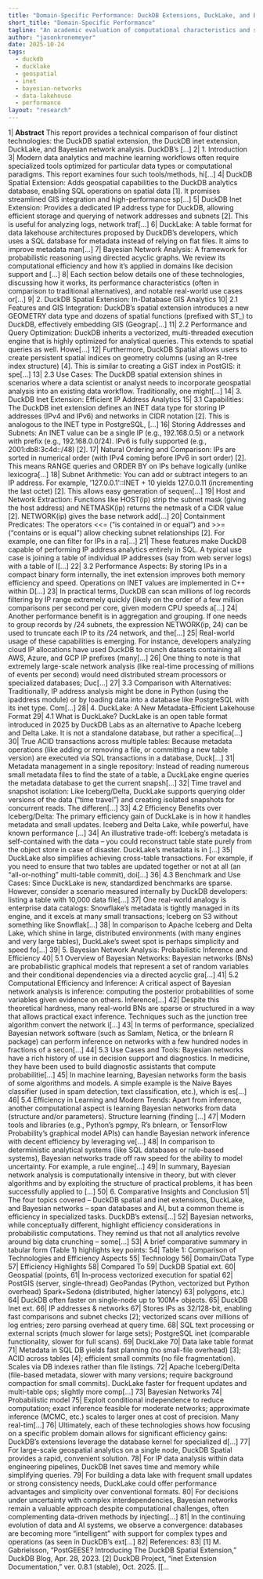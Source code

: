 ```yaml
---
title: "Domain‑Specific Performance: DuckDB Extensions, DuckLake, and Bayesian Network Inference"
short_title: "Domain‑Specific Performance"
tagline: "An academic evaluation of computational characteristics and suitability for targeted analytics workloads."
author: "jasonkronemeyer"
date: 2025-10-24
tags:
  - duckdb
  - ducklake
  - geospatial
  - inet
  - bayesian-networks
  - data-lakehouse
  - performance
layout: "research"
---
```


1| **Abstract** This report provides a technical comparison of four distinct technologies: the DuckDB spatial extension, the DuckDB inet extension, DuckLake, and Bayesian network analysis. DuckDB’s [...]
2| 1. Introduction
3| Modern data analytics and machine learning workflows often require specialized tools optimized for particular data types or computational paradigms. This report examines four such tools/methods, hi[...]
4| DuckDB Spatial Extension: Adds geospatial capabilities to the DuckDB analytics database, enabling SQL operations on spatial data [1]. It promises streamlined GIS integration and high-performance sp[...]
5| DuckDB Inet Extension: Provides a dedicated IP address type for DuckDB, allowing efficient storage and querying of network addresses and subnets [2]. This is useful for analyzing logs, network traf[...]
6| DuckLake: A table format for data lakehouse architectures proposed by DuckDB’s developers, which uses a SQL database for metadata instead of relying on flat files. It aims to improve metadata man[...]
7| Bayesian Network Analysis: A framework for probabilistic reasoning using directed acyclic graphs. We review its computational efficiency and how it’s applied in domains like decision support and [...]
8| Each section below details one of these technologies, discussing how it works, its performance characteristics (often in comparison to traditional alternatives), and notable real-world use cases or[...]
9| 2. DuckDB Spatial Extension: In-Database GIS Analytics
10| 2.1 Features and GIS Integration: DuckDB’s spatial extension introduces a new GEOMETRY data type and dozens of spatial functions (prefixed with ST_) to DuckDB, effectively embedding GIS (Geograp[...]
11| 2.2 Performance and Query Optimization: DuckDB inherits a vectorized, multi-threaded execution engine that is highly optimized for analytical queries. This extends to spatial queries as well. Howe[...]
12| Furthermore, DuckDB Spatial allows users to create persistent spatial indices on geometry columns (using an R-tree index structure) [4]. This is similar to creating a GiST index in PostGIS: it spe[...]
13| 2.3 Use Cases: The DuckDB spatial extension shines in scenarios where a data scientist or analyst needs to incorporate geospatial analysis into an existing data workflow. Traditionally, one might[...]
14| 3. DuckDB Inet Extension: Efficient IP Address Analytics
15| 3.1 Capabilities: The DuckDB inet extension defines an INET data type for storing IP addresses (IPv4 and IPv6) and networks in CIDR notation [2]. This is analogous to the INET type in PostgreSQL, [...]
16| Storing Addresses and Subnets: An INET value can be a single IP (e.g., 192.168.0.5) or a network with prefix (e.g., 192.168.0.0/24). IPv6 is fully supported (e.g., 2001:db8:3c4d::/48) [2].
17| Natural Ordering and Comparison: IPs are sorted in numerical order (with IPv4 coming before IPv6 in sort order) [2]. This means RANGE queries and ORDER BY on IPs behave logically (unlike lexicogra[...]
18| Subnet Arithmetic: You can add or subtract integers to an IP address. For example, '127.0.0.1'::INET + 10 yields 127.0.0.11 (incrementing the last octet) [2]. This allows easy generation of sequen[...]
19| Host and Network Extraction: Functions like HOST(ip) strip the subnet mask (giving the host address) and NETMASK(ip) returns the netmask of a CIDR value [2]. NETWORK(ip) gives the base network add[...]
20| Containment Predicates: The operators <<= (“is contained in or equal”) and >>= (“contains or is equal”) allow checking subnet relationships [2]. For example, one can filter for IPs in a ra[...]
21| These features make DuckDB capable of performing IP address analytics entirely in SQL. A typical use case is joining a table of individual IP addresses (say from web server logs) with a table of I[...]
22| 3.2 Performance Aspects: By storing IPs in a compact binary form internally, the inet extension improves both memory efficiency and speed. Operations on INET values are implemented in C++ within D[...]
23| In practical terms, DuckDB can scan millions of log records filtering by IP range extremely quickly (likely on the order of a few million comparisons per second per core, given modern CPU speeds a[...]
24| Another performance benefit is in aggregation and grouping. If one needs to group records by /24 subnets, the expression NETWORK(ip, 24) can be used to truncate each IP to its /24 network, and the[...]
25| Real-world usage of these capabilities is emerging. For instance, developers analyzing cloud IP allocations have used DuckDB to crunch datasets containing all AWS, Azure, and GCP IP prefixes (many[...]
26| One thing to note is that extremely large-scale network analysis (like real-time processing of millions of events per second) would need distributed stream processors or specialized databases; Duc[...]
27| 3.3 Comparison with Alternatives: Traditionally, IP address analysis might be done in Python (using the ipaddress module) or by loading data into a database like PostgreSQL with its inet type. Com[...]
28| 4. DuckLake: A New Metadata-Efficient Lakehouse Format
29| 4.1 What is DuckLake? DuckLake is an open table format introduced in 2025 by DuckDB Labs as an alternative to Apache Iceberg and Delta Lake. It is not a standalone database, but rather a specifica[...]
30| True ACID transactions across multiple tables: Because metadata operations (like adding or removing a file, or committing a new table version) are executed via SQL transactions in a database, Duck[...]
31| Metadata management in a single repository: Instead of reading numerous small metadata files to find the state of a table, a DuckLake engine queries the metadata database to get the current snapsh[...]
32| Time travel and snapshot isolation: Like Iceberg/Delta, DuckLake supports querying older versions of the data (“time travel”) and creating isolated snapshots for concurrent reads. The differen[...]
33| 4.2 Efficiency Benefits over Iceberg/Delta: The primary efficiency gain of DuckLake is in how it handles metadata and small updates. Iceberg and Delta Lake, while powerful, have known performance [...] 
34| An illustrative trade-off: Iceberg’s metadata is self-contained with the data – you could reconstruct table state purely from the object store in case of disaster. DuckLake’s metadata is in [...] 
35| DuckLake also simplifies achieving cross-table transactions. For example, if you need to ensure that two tables are updated together or not at all (an “all-or-nothing” multi-table commit), doi[...]
36| 4.3 Benchmark and Use Cases: Since DuckLake is new, standardized benchmarks are sparse. However, consider a scenario measured internally by DuckDB developers: listing a table with 10,000 data file[...]
37| One real-world analogy is enterprise data catalogs: Snowflake’s metadata is tightly managed in its engine, and it excels at many small transactions; Iceberg on S3 without something like Snowflak[...]
38| In comparison to Apache Iceberg and Delta Lake, which shine in large, distributed environments (with many engines and very large tables), DuckLake’s sweet spot is perhaps simplicity and speed fo[...]
39| 5. Bayesian Network Analysis: Probabilistic Inference and Efficiency
40| 5.1 Overview of Bayesian Networks: Bayesian networks (BNs) are probabilistic graphical models that represent a set of random variables and their conditional dependencies via a directed acyclic gra[...]
41| 5.2 Computational Efficiency and Inference: A critical aspect of Bayesian network analysis is inference: computing the posterior probabilities of some variables given evidence on others. Inference[...]
42| Despite this theoretical hardness, many real-world BNs are sparse or structured in a way that allows practical exact inference. Techniques such as the junction tree algorithm convert the network i[...]
43| In terms of performance, specialized Bayesian network software (such as SamIam, Netica, or the bnlearn R package) can perform inference on networks with a few hundred nodes in fractions of a secon[...]
44| 5.3 Use Cases and Tools: Bayesian networks have a rich history of use in decision support and diagnostics. In medicine, they have been used to build diagnostic assistants that compute probabilitie[...]
45| In machine learning, Bayesian networks form the basis of some algorithms and models. A simple example is the Naive Bayes classifier (used in spam detection, text classification, etc.), which is es[...]
46| 5.4 Efficiency in Learning and Modern Trends: Apart from inference, another computational aspect is learning Bayesian networks from data (structure and/or parameters). Structure learning (finding [...] 
47| Modern tools and libraries (e.g., Python’s pgmpy, R’s bnlearn, or TensorFlow Probability’s graphical model APIs) can handle Bayesian network inference with decent efficiency by leveraging ve[...]
48| In comparison to deterministic analytical systems (like SQL databases or rule-based systems), Bayesian networks trade off raw speed for the ability to model uncertainty. For example, a rule engine[...]
49| In summary, Bayesian network analysis is computationally intensive in theory, but with clever algorithms and by exploiting the structure of practical problems, it has been successfully applied to [...] 
50| 6. Comparative Insights and Conclusion
51| The four topics covered – DuckDB spatial and inet extensions, DuckLake, and Bayesian networks – span databases and AI, but a common theme is efficiency in specialized tasks. DuckDB’s extensi[...]
52| Bayesian networks, while conceptually different, highlight efficiency considerations in probabilistic computations. They remind us that not all analytics revolve around big data crunching – some[...]
53| A brief comparative summary in tabular form (Table 1) highlights key points:
54| Table 1: Comparison of Technologies and Efficiency Aspects
55| Technology
56| Domain/Data Type
57| Efficiency Highlights
58| Compared To
59| DuckDB Spatial ext.
60| Geospatial (points,
61| In-process vectorized execution for spatial
62| PostGIS (server, single-thread) GeoPandas (Python, vectorized but Python overhead) Spark+Sedona (distributed, higher latency)
63| polygons, etc.)
64| DuckDB often faster on single-node up to 100M+ objects.
65| DuckDB Inet ext.
66| IP addresses & networks
67| Stores IPs as 32/128-bit, enabling fast comparisons and subnet checks [2]; vectorized scans over millions of log entries; zero parsing overhead at query time.
68| SQL text processing or external scripts (much slower for large sets); PostgreSQL inet (comparable functionality, slower for full scans).
69| DuckLake
70| Data lake table format
71| Metadata in SQL DB yields fast planning (no small-file overhead) [3]; ACID across tables [4]; efficient small commits (no file fragmentation). Scales via DB indexes rather than file listings.
72| Apache Iceberg/Delta (file-based metadata, slower with many versions; require background compaction for small commits). DuckLake faster for frequent updates and multi-table ops; slightly more comp[...]
73| Bayesian Networks
74| Probabilistic model
75| Exploit conditional independence to reduce computation; exact inference feasible for moderate networks; approximate inference (MCMC, etc.) scales to larger ones at cost of precision. Many real-tim[...]
76| Ultimately, each of these technologies shows how focusing on a specific problem domain allows for significant efficiency gains: DuckDB’s extensions leverage the database kernel for specialized d[...]
77| For large-scale geospatial analytics on a single node, DuckDB Spatial provides a rapid, convenient solution.
78| For IP data analysis within data engineering pipelines, DuckDB Inet saves time and memory while simplifying queries.
79| For building a data lake with frequent small updates or strong consistency needs, DuckLake could offer performance advantages and simplicity over conventional formats.
80| For decisions under uncertainty with complex interdependencies, Bayesian networks remain a valuable approach despite computational challenges, often complementing data-driven methods by injecting[...]
81| In the continuing evolution of data and AI systems, we observe a convergence: databases are becoming more “intelligent” with support for complex types and operations (as seen in DuckDB’s ext[...]
82| References:
83| [1] M. Gabrielsson, “PostGEESE? Introducing The DuckDB Spatial Extension,” DuckDB Blog, Apr. 28, 2023. [2] DuckDB Project, “inet Extension Documentation,” ver. 0.8.1 (stable), Oct. 2025. [[...